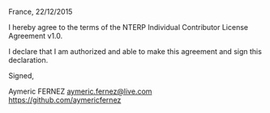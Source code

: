 France, 22/12/2015

I hereby agree to the terms of the NTERP Individual Contributor License
Agreement v1.0.

I declare that I am authorized and able to make this agreement and sign this
declaration.

Signed,

Aymeric FERNEZ aymeric.fernez@live.com https://github.com/aymericfernez
